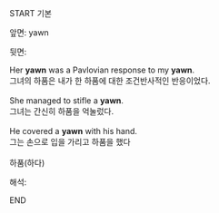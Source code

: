 START
기본

앞면:
yawn


뒷면:
<div>Her <strong>yawn</strong> was a Pavlovian response to my <strong>yawn</strong>. </div><div><div>그녀의 하품은 내가 한 하품에 대한 조건반사적인 반응이었다.</div></div><div><br></div><div><div>She managed to stifle a <strong>yawn</strong>. </div><div><div>그녀는 간신히 하품을 억눌렀다.</div></div></div><div><br></div><div><div>He covered a <strong>yawn</strong> with his hand. </div><div><div>그는 손으로 입을 가리고 하품을 했다</div></div></div><div><br></div><div>하품(하다)</div>


해석:
<!--ID: 1746614454994-->
END